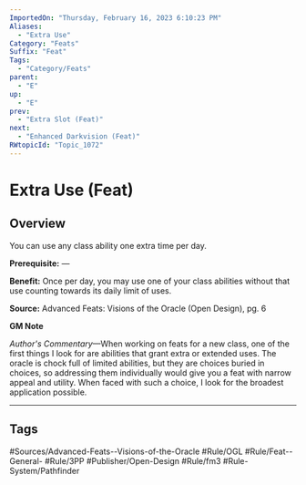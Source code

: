 ```yaml
---
ImportedOn: "Thursday, February 16, 2023 6:10:23 PM"
Aliases:
  - "Extra Use"
Category: "Feats"
Suffix: "Feat"
Tags:
  - "Category/Feats"
parent:
  - "E"
up:
  - "E"
prev:
  - "Extra Slot (Feat)"
next:
  - "Enhanced Darkvision (Feat)"
RWtopicId: "Topic_1072"
---
```

# Extra Use (Feat)
## Overview
You can use any class ability one extra time per day.

**Prerequisite:** — 

**Benefit:** Once per day, you may use one of your class abilities without that use counting towards its daily limit of uses.

**Source:** Advanced Feats: Visions of the Oracle (Open Design), pg. 6

**GM Note**

*Author's Commentary*—When working on feats for a new class, one of the first things I look for are abilities that grant extra or extended uses. The oracle is chock full of limited abilities, but they are choices buried in choices, so addressing them individually would give you a feat with narrow appeal and utility. When faced with such a choice, I look for the broadest application possible.


---
## Tags
#Sources/Advanced-Feats--Visions-of-the-Oracle #Rule/OGL #Rule/Feat--General- #Rule/3PP #Publisher/Open-Design #Rule/fm3 #Rule-System/Pathfinder

